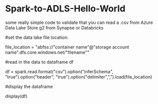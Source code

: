 # Spark-to-ADLS-Hello-World

some really simple code to validate that you can read a .csv from Azure Data Lake Store g2 from Synapse or Databricks

#set the data lake file location:

file_location = "abfss://"container name"@"storage account name".dfs.core.windows.net/"filename""

#read in the data to dataframe df

df = spark.read.format("csv").option("inferSchema", "true").option("header", "true").option("delimiter",",").load(file_location)

#display the dataframe

display(df)
